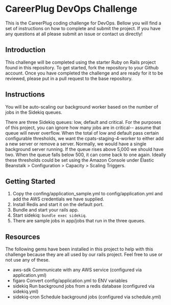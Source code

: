 # CareerPlug DevOps Challenge

This is the CareerPlug coding challenge for DevOps. Bellow you will find a set
of instructions on how to complete and submit the project. If you have any
questions at all please submit an issue or contact us directly!

## Introduction
This challenge will be completed using the starter Ruby on Rails project found
in this repository. To get started, fork the repository to your Github account.
Once you have completed the challenge and are ready for it to be reviewed,
please put in a pull request to the base repository.

## Instructions
You will be auto-scaling our background worker based on the number of jobs in
the Sidekiq queues.

There are three Sidekiq queues: low, default and critical. For the purposes of
this project, you can ignore how many jobs are in critical-- assume that queue
will never overflow. When the total of low and default pass certain configurable
thresholds, we want the cpats-staging-4-worker to either add a new server or
remove a server. Normally, we would have a single background server running. If
the queue rises above 5,000 we should have two. When the queue falls below 500,
it can come back to one again. Ideally these thresholds could be set using the
Amazon Console under Elastic Beanstalk > Configuration > Capacity >
Scaling Triggers.

## Getting Started

1. Copy the confing/application_sample.yml to config/application.yml and add the AWS credentials we have supplied.
1. Install Redis and start it on the default port.
1. Bundle and start your rails app.
1. Start sidekiq: ```bundle exec sidekiq```.
1. There are sample jobs in app/jobs that run in the three queues.

## Resources
The following gems have been installed in this project to help with this
challenge because they are all used by our rails project. Feel free to use or
not use any of these.

- aws-sdk Communicate with any AWS service (configured via application.yml)
- figaro Convert config/application.yml to ENV variables
- sidekiq Run background jobs from a redis database (configured via sidekiq.yml)
- sidekiq-cron Schedule background jobs (configured via schedule.yml)
